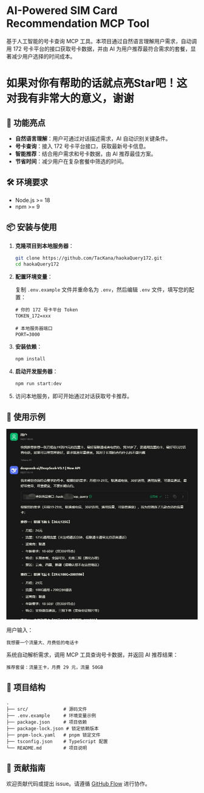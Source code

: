# AI-Powered SIM Card Recommendation MCP Tool

基于人工智能的号卡查询 MCP 工具。本项目通过自然语言理解用户需求，自动调用 172 号卡平台的接口获取号卡数据，并由 AI 为用户推荐最符合需求的套餐，显著减少用户选择的时间成本。

# **如果对你有帮助的话就点亮Star吧！这对我有非常大的意义，谢谢**

## 🚀 功能亮点

- **自然语言理解**：用户可通过对话描述需求，AI 自动识别关键条件。
- **号卡查询**：接入 172 号卡平台接口，获取最新号卡信息。
- **智能推荐**：结合用户需求和号卡数据，由 AI 推荐最佳方案。
- **节省时间**：减少用户在复杂套餐中筛选的时间。

## 🛠️ 环境要求

- Node.js >= 18
- npm >= 9

## 📦 安装与使用

1. **克隆项目到本地服务器**：

   ```bash
   git clone https://github.com/TacKana/haokaQuery172.git
   cd haokaQuery172
   ```

2. **配置环境变量**：

   复制 `.env.example` 文件并重命名为 `.env`，然后编辑 `.env` 文件，填写您的配置：

   ```env
   # 你的 172 号卡平台 Token
   TOKEN_172=xxx

   # 本地服务器端口
   PORT=3000
   ```

3. **安装依赖**：

   ```bash
   npm install
   ```

4. **启动开发服务器**：

   ```bash
   npm run start:dev
   ```

5. 访问本地服务，即可开始通过对话获取号卡推荐。

## 💬 使用示例

![image](/docs/image.jpg)

用户输入：

```
我想要一个流量大、月费低的电话卡
```

系统自动解析需求，调用 MCP 工具查询号卡数据，并返回 AI 推荐结果：

```
推荐套餐：流量王卡，月费 29 元，流量 50GB
```

## 📁 项目结构

```
.
├── src/             # 源码文件
├── .env.example     # 环境变量示例
├── package.json     # 项目依赖
├── package-lock.json # 锁定依赖版本
├── pnpm-lock.yaml   # pnpm 锁定文件
├── tsconfig.json    # TypeScript 配置
└── README.md        # 项目说明
```

## 🤝 贡献指南

欢迎贡献代码或提出 issue。请遵循 [GitHub Flow](https://guides.github.com/introduction/flow/) 进行协作。
